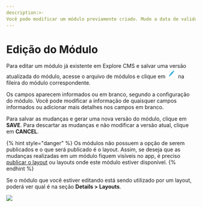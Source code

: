 ```yaml
---
description:>-
Você pode modificar um módulo previamente criado. Mude a data de validade, atualize uma imagem, adapte um texto...
---
```


# Edição do Módulo

Para editar um módulo já existente em Explore CMS e salvar uma versão atualizada do módulo, acesse o arquivo de módulos e clique em ![](../.gitbook/assets/icono_editar.png) na fileira do módulo correspondente.

Os campos aparecem informados ou em branco, segundo a configuração do módulo. Você pode modificar a informação de quaisquer campos informados ou adicionar mais detalhes nos campos em branco.

Para salvar as mudanças e gerar uma nova versão do módulo, clique em **SAVE**. Para descartar as mudanças e não modificar a versão atual, clique em **CANCEL**.

{% hint style="danger" %}
Os módulos não possuem a opção de serem publicados e o que será publicado é o layout. Assim, se deseja que as mudanças realizadas em um módulo fiquem visíveis no app, é preciso [publicar o layout](../layout/publicar-layouts.md) ou layouts onde este módulo estiver disponível.
{% endhint %}

Se o módulo que você estiver editando está sendo utilizado por um layout, poderá ver qual é na seção **Details > Layouts**.

![](https://lh6.googleusercontent.com/737Kt2kqTRwajUNboSBg_H5X9P0xxB2oHlIRtVERRTxKUdo3w-d17Yxyw4eUjYzIYRbCAq8vOniH62tnz5ksMz3M-9P2ARcpdXAF7VBSvu3xfcPoOFOY6YzfD9qRZwqNmyJNU9PE)

